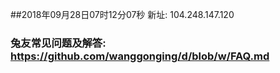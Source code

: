 ##2018年09月28日07时12分07秒 新址: 104.248.147.120
### 兔友常见问题及解答: https://github.com/wanggonging/d/blob/w/FAQ.md
